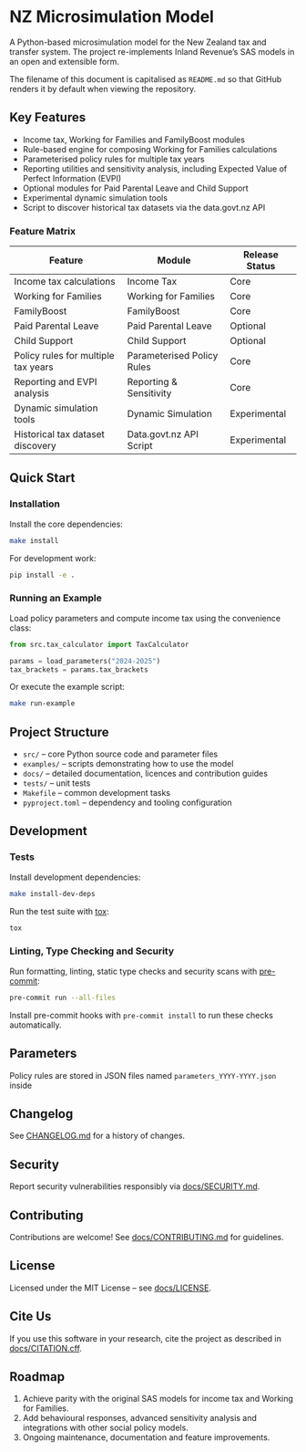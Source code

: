 # NZ Microsimulation Model

A Python-based microsimulation model for the New Zealand tax and transfer
system. The project re-implements Inland Revenue’s SAS models in an open and
extensible form.

The filename of this document is capitalised as `README.md` so that GitHub
renders it by default when viewing the repository.

## Key Features

- Income tax, Working for Families and FamilyBoost modules
- Rule-based engine for composing Working for Families calculations
- Parameterised policy rules for multiple tax years
- Reporting utilities and sensitivity analysis, including Expected Value of
  Perfect Information (EVPI)
- Optional modules for Paid Parental Leave and Child Support
- Experimental dynamic simulation tools
- Script to discover historical tax datasets via the data.govt.nz API

### Feature Matrix

| Feature | Module | Release Status |
| --- | --- | --- |
| Income tax calculations | Income Tax | Core |
| Working for Families | Working for Families | Core |
| FamilyBoost | FamilyBoost | Core |
| Paid Parental Leave | Paid Parental Leave | Optional |
| Child Support | Child Support | Optional |
| Policy rules for multiple tax years | Parameterised Policy Rules | Core |
| Reporting and EVPI analysis | Reporting & Sensitivity | Core |
| Dynamic simulation tools | Dynamic Simulation | Experimental |
| Historical tax dataset discovery | Data.govt.nz API Script | Experimental |

## Quick Start

### Installation

Install the core dependencies:

```bash
make install
```

For development work:

```bash
pip install -e .
```

### Running an Example

Load policy parameters and compute income tax using the convenience class:

```python
from src.tax_calculator import TaxCalculator

params = load_parameters("2024-2025")
tax_brackets = params.tax_brackets
```

Or execute the example script:

```bash
make run-example
```

## Project Structure

- `src/` – core Python source code and parameter files
- `examples/` – scripts demonstrating how to use the model
- `docs/` – detailed documentation, licences and contribution guides
- `tests/` – unit tests
- `Makefile` – common development tasks
- `pyproject.toml` – dependency and tooling configuration

## Development

### Tests

Install development dependencies:

```bash
make install-dev-deps
```

Run the test suite with [tox](https://tox.wiki/):

```bash
tox
```

### Linting, Type Checking and Security

Run formatting, linting, static type checks and security scans with
[pre-commit](https://pre-commit.com/):

```bash
pre-commit run --all-files
```

Install pre-commit hooks with `pre-commit install` to run these checks
automatically.

## Parameters

Policy rules are stored in JSON files named `parameters_YYYY-YYYY.json` inside

## Changelog

See [CHANGELOG.md](CHANGELOG.md) for a history of changes.

## Security

Report security vulnerabilities responsibly via
[docs/SECURITY.md](docs/SECURITY.md).

## Contributing

Contributions are welcome! See
[docs/CONTRIBUTING.md](docs/CONTRIBUTING.md) for guidelines.

## License

Licensed under the MIT License – see [docs/LICENSE](docs/LICENSE).

## Cite Us

If you use this software in your research, cite the project as described in
[docs/CITATION.cff](docs/CITATION.cff).

## Roadmap

1. Achieve parity with the original SAS models for income tax and Working for
   Families.
2. Add behavioural responses, advanced sensitivity analysis and integrations
   with other social policy models.
3. Ongoing maintenance, documentation and feature improvements.

